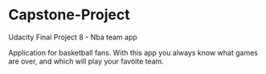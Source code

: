 # Capstone-Project
Udacity Final Project 8 - Nba team app

Application for basketball fans. With this app you always know what games are over, and which will play your favoite team.

